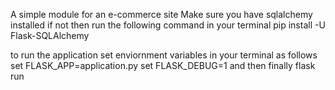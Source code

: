 A simple module for an e-commerce site
Make sure you have sqlalchemy installed
if not then run the following command in your terminal
  pip install -U Flask-SQLAlchemy

to run the application set enviornment variables in your terminal as follows
  set FLASK_APP=application.py
  set FLASK_DEBUG=1
and then finally
  flask run
